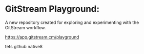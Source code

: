 # GitStream Playground:

A new repository created for exploring and experimenting with the GitStream workflow.

https://app.gitstream.cm/playground

tets github native8